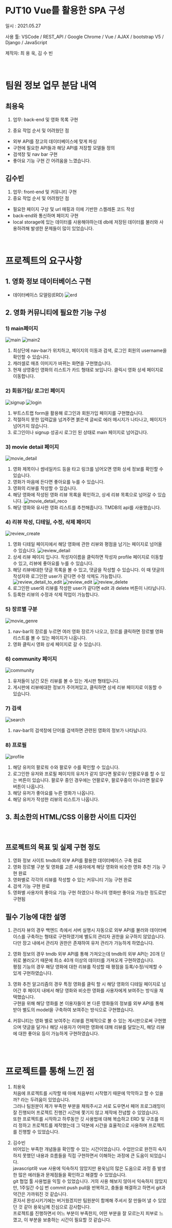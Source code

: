 # PJT10 Vue를 활용한 SPA 구성

일시 : 2021.05.27

사용 툴: VSCode / REST_API / Google Chrome / Vue / AJAX / bootstrap V5 / Django / JavaScript

제작자: 최 용 욱, 김 수 빈

<br>

# 팀원 정보 업무 분담 내역
## 최용욱
1. 업무: back-end 및 영화 목록 구현

2. 중요 작업 순서 및 어려웠던 점
- 외부 API를 장고의 데이터베이스에 맞게 파싱
- 구현에 필요한 API들과 해당 API를 저장할 모델들 정의
- 검색창 및 nav bar 구현
- 좋아요 기능 구현 간 어려움을 느꼈습니다. 


## 김수빈
1. 업무: front-end 및 커뮤니티 구현
2. 중요 작업 순서 및 어려웠던 점
- 필요한 페이지 구상 및 url 매핑과 이에 기반한 스켈레톤 코드 작성
- back-end와 통신하며 페이지 구현
- local storage에 있는 데이터를 사용해야하는데 db에 저장된 데이터를 불러와 사용하려해 발생한 문제들이 많이 있었습니다.

<br>

# 프로젝트의 요구사항
## 1. 영화 정보 데이터베이스 구현
 - 데이터베이스 모델링(ERD)
 ![erd](./img/erd.png)

## 2. 영화 커뮤니티에 필요한 기능 구성
### 1) main페이지
![main](./img/main.png)
![main2](./img/main2.png)
 1. 최상단에 nav-bar가 위치하고, 페이지의 이동과 검색, 로그인 회원의 username을 확인할 수 있습니다.
 2. 캐러셀로 매초 이미지가 바뀌는 화면을 구현했습니다.
 3. 현재 상영중인 영화의 리스트가 카드 형태로 보입니다. 클릭시 영화 상세 페이지로 이동합니다.

 ### 2) 회원가입/ 로그인 페이지
 ![signup](./img/signup.PNG)
 ![login](./img/login.PNG)
 1. 부트스트랩 form을 활용해 로그인과 회원가입 페이지를 구현했습니다.
 2. 적절하지 못한 입력값을 넘겨주면 붉은색 글씨로 에러 메시지가 나타나고, 페이지가 넘어가지 않습니다.
 3. 로그인이나 signup 성공시 로그인 된 상태로 main 페이지로 넘어갑니다.

 ### 3) movie detail 페이지
 ![movie_detail](./img/movie_detail.PNG)
 1. 영화 제목이나 썸네일카드 등을 타고 링크를 넘어오면 영화 상세 정보를 확인할 수 있습니다.
 2. 영화가 마음에 든다면 좋아요를 누를 수 있습니다.
 3. 영화의 리뷰를 작성할 수 있습니다.
 4. 해당 영화에 작성된 영화 리뷰 목록을 확인하고, 상세 리뷰 목록으로 넘어갈 수 있습니다.
![movie_detail_reco](./img/movie_detail_reco.PNG)
 5. 해당 영화와 유사한 영화 리스트를 추천해줍니다. TMDB의 api를 사용했습니다.

 ### 4) 리뷰 작성, 디테일, 수정, 삭제 페이지
 ![review_create](./img/createreview.PNG)
 1. 영화 디테일 페이지에서 해당 영화에 관한 리뷰와 평점을 남기는 페이지로 넘어올 수 있습니다.
 ![review_detail](./img/reviewdetail.PNG)
 2. 상세 리뷰 페이지 입니다. 작성자이름을 클릭하면 작성자 profile 페이지로 이동할 수 있고, 리뷰에 좋아요를 누를 수 있습니다.
 3. 해당 리뷰에대한 댓글 목록을 볼 수 있고, 댓글을 작성할 수 있습니다. 이 때 댓글의 작성자와 로그인한 user가 같다면 수정 삭제도 가능합니다.
 ![review_detail_to_edit](./img/reviewdetailtoedit.PNG)
 ![review_edit](./img/reviewedit.PNG)
 ![review_delete](./img/reviewdelete.PNG)
 4. 로그인한 user와 리뷰를 작성한 user가 같다면 edit 과 delete 버튼이 나타납니다.
 5. 등록한 리뷰의 수정과 삭제 작업이 가능합니다.

 ### 5) 장르별 구분
 ![movie_genre](./img/genre.PNG)
 1. nav-bar의 장르를 누르면 여러 영화 장르가 나오고, 장르를 클릭하면 장르별 영화 리스트를 볼 수 있는 페이지가 나옵니다.
 2. 영화 클릭시 영화 상세 페이지로 갈 수 있습니다.

 ### 6) community 페이지
 ![community](./img/community.PNG)
 1. 유저들이 남긴 모든 리뷰를 볼 수 있는 게시판 형태입니다.
 2. 게시판에 리뷰에대한 정보가 주어져있고, 클릭하면 상세 리뷰 페이지로 이동할 수 있습니다.
 
 ### 7) 검색
 ![search](./img/search.PNG)
 1. nav-bar의 검색창에 단어를 검색하면 관련된 영화의 정보가 나타납니다.

 ### 8) 프로필
 ![profile](./img/profile.PNG)
 1) 해당 유저의 팔로워 수와 팔로우 수를 확인할 수 있습니다.
 2) 로그인한 유저와 프로필 페이지의 유저가 같지 않다면 팔로우/ 언팔로우를 할 수 있는 버튼이 있습니다. 팔로우 중인 경우에는 언팔로우, 팔로우중이 아니라면 팔로우 버튼이 나옵니다.
 3) 해당 유저가 좋아요를 누른 영화가 나옵니다.
 4) 해당 유저가 작성한 리뷰의 리스트가 나옵니다.


## 3. 최소한의 HTML/CSS 이용한 사이트 디자인
<br>

## 프로젝트의 목표 및 실제 구현 정도
1. 영화 정보 사이트 tmdb의 외부 API를 활용한 데이터베이스 구축 완료
2. 영화 장르별 구분 및 영화를 고른 사용자에게 해당 영화와 비슷한 영화 추천 기능 구현 완료
3. 영화별로 각각의 리뷰를 작성할 수 있는 커뮤니티 기능 구현 완료
4. 검색 기능 구현 완료
5. 영화별 사용자의 좋아요 기능 구현 하였으나 하나의 영화만 좋아요 가능한 정도로만 구현됨

## 필수 기능에 대한 설명
1. 관리자 뷰의 경우 백엔드 측에서 서버 실행시 자동으로 외부 API를 불러와 데이터베이스를 구축하는 형태로 구현하였기에 별도의 관리자 권한을 요구하지 않았습니다. <br>
다만 장고 내에서 관리자 권한은 존재하여 유저 관리가 가능하게 하였습니다.

2. 영화 정보의 경우 tmdb 외부 API를 통해 가져오는데 tmdb의 외부 API는 20개 단위로 불러오기 때문에 최소 40개 이상의 데이터를 가져오게 구현하였습니다.<br> 평점 기능의 경우 해당 영화에 대한 리뷰를 작성할 때 평점을 등록/수정/삭제할 수 있게 구현하였습니다.

3. 영화 추천 알고리즘의 경우 특정 영화를 클릭 할 시 해당 영화의 디테일 페이지로 넘어간 후 페이지 내에서 해당 영화와 비슷한 영화를 사용자에게 보여주는 방식을 채택했습니다. <br>
구현을 위해 해당 영화를 본 이용자들이 본 다른 영화들의 정보를 외부 API를 통해 받아 별도의 model을 구축하여 보여주는 방식으로 구현했습니다.

4. 커뮤니티는 영화 별로 보여주는 리뷰를 전체적으로 볼 수 있는 게시판으로써 구현했으며 댓글을 달거나 해당 사용자가 어떠한 영화에 대해 리뷰를 달았는지, 해당 리뷰에 대한 좋아요 등이 가능하게 구현하였습니다.
<br>
<br>


# 프로젝트를 통해 느낀 점
1. 최용욱<br>
처음에 프로젝트를 시작할 때 아예 처음부터 시작했기 때문에 막막하고 할 수 있을까? 라는 두려움이 있었습니다.<br>
그러나 팀원분이 제가 부족한 부분을 채워주시고 서로 도우면서 페어 프로그래밍이 잘 진행되어 프로젝트 진행간 시간에 쫓기지 않고 제작에 전념할 수 있었습니다.<br> 또한 프로젝트를 시작하고 하루동안 깃 사용법에 대해 복습하고 ERD 및 구조를 미리 정하고 프로젝트를 제작했는데 그 덕분에 시간을 효율적으로 사용하며 프로젝트를 진행할 수 있었습니다.

2. 김수빈<br>
비어있는 부족한 개념들을 확인할 수 있는 시간이었습니다. 수업만으로 완전히 숙지하지 못했던 내용과 흐름들을 직접 구현하면서 이해하는 과정에 큰 도움이 되었습니다.<br>
javascript와 vue 사용에 익숙하지 않았지만 용욱님의 많은 도움으로 과정 중 발생한 많은 에러들과 문제점들을 확인하고 해결할 수 있었습니다. <br>
git 협업 툴 사용법을 익힐 수 있었습니다. 거의 사용 해보지 않아서 익숙하지 않았지만, 1주일간 수십 번 commit push pull을 반복하고, 충돌을 해결하고 하면서 git과 약간은 가까워진 것 같습니다.<br>
혼자서 완성시키기에는 버거웠겠지만 팀원분이 함께해 주셔서 잘 만들어 낼 수 있었던 것 같아 용욱님께 진심으로 감사합니다.<br>
프로젝트를 진행하면서 어느 부분이 부족한지, 어떤 부분을 잘 모르는지 피부로 느꼈고, 이 부분을 보충하는 시간이 필요할 것 같습니다.

